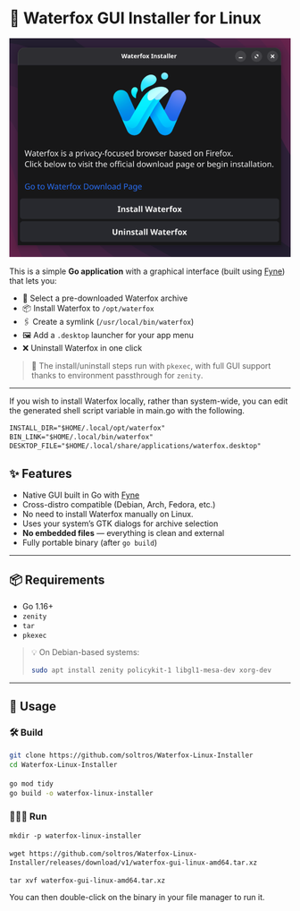 # 🦊 Waterfox GUI Installer for Linux

![Waterfox Installer Preview](https://raw.githubusercontent.com/soltros/Waterfox-Linux-Installer/refs/heads/main/assets/wf-installer.png)

This is a simple **Go application** with a graphical interface (built using [Fyne](https://fyne.io)) that lets you:

- 📂 Select a pre-downloaded Waterfox archive
- 📦 Install Waterfox to `/opt/waterfox`
- 🖇️ Create a symlink (`/usr/local/bin/waterfox`)
- 🖼️ Add a `.desktop` launcher for your app menu
- ❌ Uninstall Waterfox in one click

> 🔐 The install/uninstall steps run with `pkexec`, with full GUI support thanks to environment passthrough for `zenity`.

---

If you wish to install Waterfox locally, rather than system-wide, you can edit the generated shell script variable in main.go with the following.

```
INSTALL_DIR="$HOME/.local/opt/waterfox"
BIN_LINK="$HOME/.local/bin/waterfox"
DESKTOP_FILE="$HOME/.local/share/applications/waterfox.desktop"
```

## ✨ Features

- Native GUI built in Go with [Fyne](https://fyne.io)
- Cross-distro compatible (Debian, Arch, Fedora, etc.)
- No need to install Waterfox manually on Linux.
- Uses your system’s GTK dialogs for archive selection
- **No embedded files** — everything is clean and external
- Fully portable binary (after `go build`)

---

## 📦 Requirements

- Go 1.16+
- `zenity`
- `tar`
- `pkexec`

> 💡 On Debian-based systems:
> ```bash
> sudo apt install zenity policykit-1 libgl1-mesa-dev xorg-dev
> ```

---

## 🚀 Usage

### 🛠️ Build

```bash
git clone https://github.com/soltros/Waterfox-Linux-Installer
cd Waterfox-Linux-Installer

go mod tidy
go build -o waterfox-linux-installer
```
### 🏃‍♂️‍➡️ Run
```
mkdir -p waterfox-linux-installer

wget https://github.com/soltros/Waterfox-Linux-Installer/releases/download/v1/waterfox-gui-linux-amd64.tar.xz

tar xvf waterfox-gui-linux-amd64.tar.xz
```
You can then double-click on the binary in your file manager to run it.


